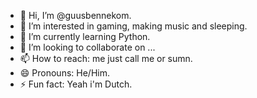 - 👋 Hi, I’m @guusbennekom.
- 👀 I’m interested in gaming, making music and sleeping.
- 🌱 I’m currently learning Python.
- 💞️ I’m looking to collaborate on ...
- 📫 How to reach: me just call me or sumn.
- 😄 Pronouns: He/Him.
- ⚡ Fun fact: Yeah i'm Dutch.
